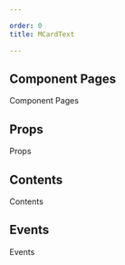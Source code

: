 ```yaml
---

order: 0
title: MCardText

---
```

 
## Component Pages
 
Component Pages
 
## Props
 
Props
 
## Contents
 
Contents
 
## Events
 
Events
 
